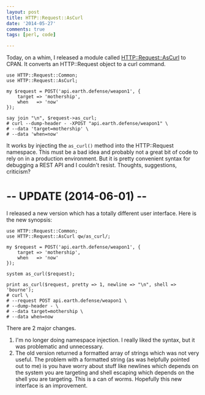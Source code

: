 ```yaml
---
layout: post
title: HTTP::Request::AsCurl
date: '2014-05-27'
comments: true
tags: [perl, code]

---
```


Today, on a whim, I released a module called
[HTTP::Request::AsCurl](https://metacpan.org/pod/HTTP::Request::AsCurl) to
CPAN.  It converts an HTTP::Request object to a curl command.

    use HTTP::Request::Common;
    use HTTP::Request::AsCurl;

    my $request = POST('api.earth.defense/weapon1', { 
        target => 'mothership', 
        when   => 'now' 
    });

    say join "\n", $request->as_curl;
    # curl --dump-header - -XPOST "api.earth.defense/weapon1" \
    # --data 'target=mothership' \
    # --data 'when=now'
    
It works by injecting the `as_curl()` method into the HTTP::Request namespace.
This must be a bad idea and probably not a great bit of code to rely on in a
production environment.  But it is pretty convenient syntax for debugging a
REST API and I couldn't resist.  Thoughts, suggestions, criticism?


# -- UPDATE (2014-06-01) --

I released a new version which has a totally different user interface.  Here is
the new synopsis:

    use HTTP::Request::Common;
    use HTTP::Request::AsCurl qw/as_curl/;

    my $request = POST('api.earth.defense/weapon1', { 
        target => 'mothership', 
        when   => 'now' 
    });

    system as_curl($request);

    print as_curl($request, pretty => 1, newline => "\n", shell => 'bourne');
    # curl \
    # --request POST api.earth.defense/weapon1 \
    # --dump-header - \
    # --data target=mothership \
    # --data when=now

There are 2 major changes.  

 1. I'm no longer doing namespace injection.  I really liked the syntax, but it
    was problematic and unnecessary.
 2. The old version returned a formatted array of strings which was 
    not very useful.  The problem with a formatted string (as was helpfully
    pointed out to me) is you have worry about stuff like newlines which
    depends on the system you are targeting and shell escaping which depends on
    the shell you are targeting.  This is a can of worms.  Hopefully this new
    interface is an improvement.

